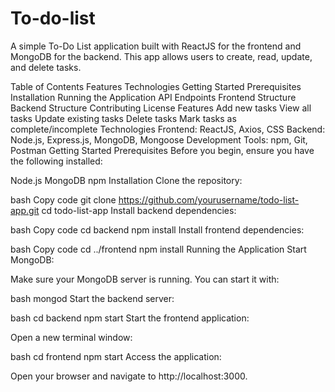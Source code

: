 # To-do-list
A simple To-Do List application built with ReactJS for the frontend and MongoDB for the backend. This app allows users to create, read, update, and delete tasks.

Table of Contents
Features
Technologies
Getting Started
Prerequisites
Installation
Running the Application
API Endpoints
Frontend Structure
Backend Structure
Contributing
License
Features
Add new tasks
View all tasks
Update existing tasks
Delete tasks
Mark tasks as complete/incomplete
Technologies
Frontend: ReactJS, Axios, CSS
Backend: Node.js, Express.js, MongoDB, Mongoose
Development Tools: npm, Git, Postman
Getting Started
Prerequisites
Before you begin, ensure you have the following installed:

Node.js
MongoDB
npm
Installation
Clone the repository:

bash
Copy code
git clone https://github.com/yourusername/todo-list-app.git
cd todo-list-app
Install backend dependencies:

bash
Copy code
cd backend
npm install
Install frontend dependencies:

bash
Copy code
cd ../frontend
npm install
Running the Application
Start MongoDB:

Make sure your MongoDB server is running. You can start it with:

bash
mongod
Start the backend server:

bash
cd backend
npm start
Start the frontend application:

Open a new terminal window:

bash
cd frontend
npm start
Access the application:

Open your browser and navigate to http://localhost:3000.
